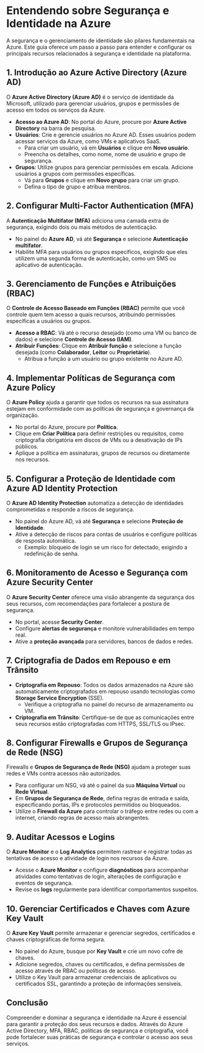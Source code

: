 # Entendendo sobre Segurança e Identidade na Azure

A segurança e o gerenciamento de identidade são pilares fundamentais na Azure. Este guia oferece um passo a passo para entender e configurar os principais recursos relacionados à segurança e identidade na plataforma.

## 1. Introdução ao Azure Active Directory (Azure AD)

O **Azure Active Directory (Azure AD)** é o serviço de identidade da Microsoft, utilizado para gerenciar usuários, grupos e permissões de acesso em todos os serviços da Azure.

- **Acesso ao Azure AD**: No portal do Azure, procure por **Azure Active Directory** na barra de pesquisa.
- **Usuários**: Crie e gerencie usuários no Azure AD. Esses usuários podem acessar serviços da Azure, como VMs e aplicativos SaaS.
  - Para criar um usuário, vá em **Usuários** e clique em **Novo usuário**.
  - Preencha os detalhes, como nome, nome de usuário e grupo de segurança.
- **Grupos**: Utilize grupos para gerenciar permissões em escala. Adicione usuários a grupos com permissões específicas.
  - Vá para **Grupos** e clique em **Novo grupo** para criar um grupo.
  - Defina o tipo de grupo e atribua membros.

## 2. Configurar Multi-Factor Authentication (MFA)

A **Autenticação Multifator (MFA)** adiciona uma camada extra de segurança, exigindo dois ou mais métodos de autenticação.

- No painel do **Azure AD**, vá até **Segurança** e selecione **Autenticação multifator**.
- Habilite MFA para usuários ou grupos específicos, exigindo que eles utilizem uma segunda forma de autenticação, como um SMS ou aplicativo de autenticação.

## 3. Gerenciamento de Funções e Atribuições (RBAC)

O **Controle de Acesso Baseado em Funções (RBAC)** permite que você controle quem tem acesso a quais recursos, atribuindo permissões específicas a usuários ou grupos.

- **Acesso a RBAC**: Vá até o recurso desejado (como uma VM ou banco de dados) e selecione **Controle de Acesso (IAM)**.
- **Atribuir Funções**: Clique em **Atribuir função** e selecione a função desejada (como **Colaborador**, **Leitor** ou **Proprietário**).
  - Atribua a função a um usuário ou grupo existente no Azure AD.

## 4. Implementar Políticas de Segurança com Azure Policy

O **Azure Policy** ajuda a garantir que todos os recursos na sua assinatura estejam em conformidade com as políticas de segurança e governança da organização.

- No portal do Azure, procure por **Política**.
- Clique em **Criar Política** para definir restrições ou requisitos, como criptografia obrigatória em discos de VMs ou a desativação de IPs públicos.
- Aplique a política em assinaturas, grupos de recursos ou diretamente nos recursos.

## 5. Configurar a Proteção de Identidade com Azure AD Identity Protection

O **Azure AD Identity Protection** automatiza a detecção de identidades comprometidas e responde a riscos de segurança.

- No painel do Azure AD, vá até **Segurança** e selecione **Proteção de Identidade**.
- Ative a detecção de riscos para contas de usuários e configure políticas de resposta automática.
  - Exemplo: bloqueio de login se um risco for detectado, exigindo a redefinição de senha.

## 6. Monitoramento de Acesso e Segurança com Azure Security Center

O **Azure Security Center** oferece uma visão abrangente da segurança dos seus recursos, com recomendações para fortalecer a postura de segurança.

- No portal, acesse **Security Center**.
- Configure **alertas de segurança** e monitore vulnerabilidades em tempo real.
- Ative a **proteção avançada** para servidores, bancos de dados e redes.

## 7. Criptografia de Dados em Repouso e em Trânsito

- **Criptografia em Repouso**: Todos os dados armazenados na Azure são automaticamente criptografados em repouso usando tecnologias como **Storage Service Encryption** (SSE).
  - Verifique a criptografia no painel do recurso de armazenamento ou VM.
- **Criptografia em Trânsito**: Certifique-se de que as comunicações entre seus recursos estão criptografadas com HTTPS, SSL/TLS ou IPsec.

## 8. Configurar Firewalls e Grupos de Segurança de Rede (NSG)

Firewalls e **Grupos de Segurança de Rede (NSG)** ajudam a proteger suas redes e VMs contra acessos não autorizados.

- Para configurar um NSG, vá até o painel da sua **Máquina Virtual** ou **Rede Virtual**.
- Em **Grupos de Segurança de Rede**, defina regras de entrada e saída, especificando portas, IPs e protocolos permitidos ou bloqueados.
- Utilize o **Firewall da Azure** para controlar o tráfego entre redes ou com a internet, criando regras de acesso mais abrangentes.

## 9. Auditar Acessos e Logins

O **Azure Monitor** e o **Log Analytics** permitem rastrear e registrar todas as tentativas de acesso e atividade de login nos recursos da Azure.

- Acesse o **Azure Monitor** e configure **diagnósticos** para acompanhar atividades como tentativas de login, alterações de configuração e eventos de segurança.
- Revise os **logs** regularmente para identificar comportamentos suspeitos.

## 10. Gerenciar Certificados e Chaves com Azure Key Vault

O **Azure Key Vault** permite armazenar e gerenciar segredos, certificados e chaves criptográficas de forma segura.

- No painel do Azure, busque por **Key Vault** e crie um novo cofre de chaves.
- Adicione segredos, chaves ou certificados, e defina permissões de acesso através de RBAC ou políticas de acesso.
- Utilize o Key Vault para armazenar credenciais de aplicativos ou certificados SSL, garantindo a proteção de informações sensíveis.

## Conclusão

Compreender e dominar a segurança e identidade na Azure é essencial para garantir a proteção dos seus recursos e dados. Através do Azure Active Directory, MFA, RBAC, políticas de segurança e criptografia, você pode fortalecer suas práticas de segurança e controlar o acesso aos seus serviços.
